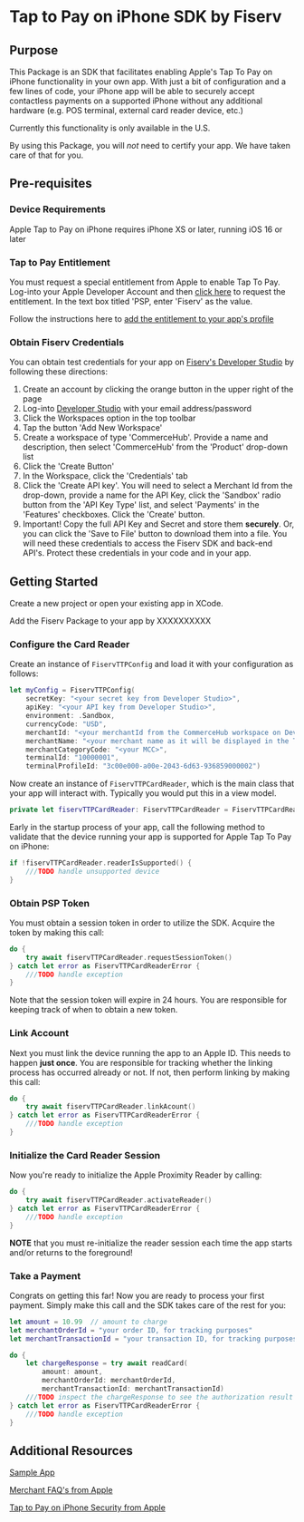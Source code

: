 # Tap to Pay on iPhone SDK by Fiserv

## Purpose
This Package is an SDK that facilitates enabling Apple's Tap To Pay on iPhone functionality in your own app.  With just a bit of configuration and a few lines of code, your iPhone app will be able to securely accept contactless payments on a supported iPhone without any additional hardware (e.g. POS terminal, external card reader device, etc.)  

Currently this functionality is only available in the U.S.

By using this Package, you will *not* need to certify your app.   We have taken care of that for you.


## Pre-requisites


### Device Requirements 
Apple Tap to Pay on iPhone requires iPhone XS or later, running iOS 16 or later

### Tap to Pay Entitlement
You must request a special entitlement from Apple to enable Tap To Pay.  Log-into your Apple Developer Account and then [click here](https://developer.apple.com/contact/request/tap-to-pay-on-iphone) to request the entitlement.  In the text box titled 'PSP, enter 'Fiserv' as the value.

Follow the instructions here to [add the entitlement to your app's profile](https://developer.apple.com/documentation/proximityreader/setting-up-the-entitlement-for-tap-to-pay-on-iphone)

### Obtain Fiserv Credentials
You can obtain test credentials for your app on [Fiserv's Developer Studio](https://developer.fiserv.com) by following these directions:

1. Create an account by clicking the orange button in the upper right of the page
2. Log-into [Developer Studio](https://developer.fiserv.com) with your email address/password
3. Click the Workspaces option in the top toolbar
4. Tap the button 'Add New Workspace'
5. Create a workspace of type 'CommerceHub'.  Provide a name and description, then select 'CommerceHub' from the 'Product' drop-down list
6. Click the 'Create Button'
7. In the Workspace, click the 'Credentials' tab
8. Click the 'Create API key'. You will need to select a Merchant Id from the drop-down, provide a name for the API Key, click the 'Sandbox' radio button from the 'API Key Type' list, and select 'Payments' in the 'Features' checkboxes.  Click the 'Create' button.
9. Important!  Copy the full API Key and Secret and store them __securely__.  Or, you can click the 'Save to File' button to download them into a file.   You will need these credentials to access the Fiserv SDK and back-end API's.  Protect these credentials in your code and in your app.




## Getting Started
Create a new project or open your existing app in XCode.

Add the Fiserv Package to your app by XXXXXXXXXX

### Configure the Card Reader 

Create an instance of `FiservTTPConfig` and load it with your configuration as follows:

```Swift
let myConfig = FiservTTPConfig(
    secretKey: "<your secret key from Developer Studio>",
    apiKey: "<your API key from Developer Studio>",
    environment: .Sandbox,
    currencyCode: "USD",
    merchantId: "<your merchantId from the CommerceHub workspace on Developer Studio>",
    merchantName: "<your merchant name as it will be displayed in the Tap to Pay payment sheet>",
    merchantCategoryCode: "<your MCC>",
    terminalId: "10000001",
    terminalProfileId: "3c00e000-a00e-2043-6d63-936859000002")
```

Now create an instance of `FiservTTPCardReader`, which is the main class that your app will interact with.  Typically you would put this in a view model.

```Swift
private let fiservTTPCardReader: FiservTTPCardReader = FiservTTPCardReader(configuration: myConfig)
```

Early in the startup process of your app, call the following method to validate that the device running your app is supported for Apple Tap To Pay on iPhone:

```Swift
if !fiservTTPCardReader.readerIsSupported() {
    ///TODO handle unsupported device
}
```

### Obtain PSP Token
You must obtain a session token in order to utilize the SDK.  Acquire the token by making this call:

```Swift
do {
    try await fiservTTPCardReader.requestSessionToken()
} catch let error as FiservTTPCardReaderError {
    ///TODO handle exception
}
```

Note that the session token will expire in 24 hours.  You are responsible for keeping track of when to obtain a new token.

### Link Account
Next you must link the device running the app to an Apple ID. This needs to happen **just once**.  You are responsible for tracking whether the linking process has occurred already or not.  If not, then perform linking by making this call:

```Swift
do {
    try await fiservTTPCardReader.linkAcount()
} catch let error as FiservTTPCardReaderError {
    ///TODO handle exception
}
```

### Initialize the Card Reader Session
Now you're ready to initialize the Apple Proximity Reader by calling:

```Swift
do {
    try await fiservTTPCardReader.activateReader()
} catch let error as FiservTTPCardReaderError {
    ///TODO handle exception
}
```

**NOTE** that you must re-initialize the reader session each time the app starts and/or returns to the foreground!

### Take a Payment
Congrats on getting this far!  Now you are ready to process your first payment.  Simply make this call and the SDK takes care of the rest for you:

```Swift
let amount = 10.99  // amount to charge
let merchantOrderId = "your order ID, for tracking purposes"
let merchantTransactionId = "your transaction ID, for tracking purposes"

do {
    let chargeResponse = try await readCard(
        amount: amount, 
        merchantOrderId: merchantOrderId, 
        merchantTransactionId: merchantTransactionId)
    ///TODO inspect the chargeResponse to see the authorization result
} catch let error as FiservTTPCardReaderError {
    ///TODO handle exception
}
```



## Additional Resources

[Sample App](https://????????)

[Merchant FAQ's from Apple](https://register.apple.com/tap-to-pay-on-iphone/faq)


[Tap to Pay on iPhone Security from Apple](https://support.apple.com/guide/security/tap-to-pay-on-iphone-sec72cb155f4/web)
